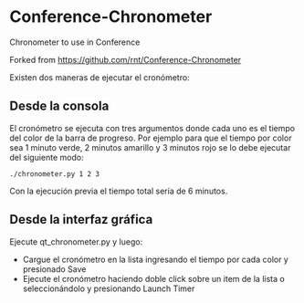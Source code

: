 Conference-Chronometer
======================

Chronometer to use in Conference

Forked from https://github.com/rnt/Conference-Chronometer

Existen dos maneras de ejecutar el cronómetro:

Desde la consola
----------------

El cronómetro se ejecuta con tres argumentos donde cada uno es el tiempo del color de la barra de progreso. Por ejemplo para que el tiempo por color sea 1 minuto verde, 2 minutos amarillo y 3 minutos rojo se lo debe ejecutar del siguiente modo:

    ./chronometer.py 1 2 3

Con la ejecución previa el tiempo total sería de 6 minutos.

Desde la interfaz gráfica
-------------------------

Ejecute qt_chronometer.py y luego:

* Cargue el cronómetro en la lista ingresando el tiempo por cada color y presionado Save
* Ejecute el cronómetro haciendo doble click sobre un item de la lista o seleccionándolo y presionando Launch Timer
